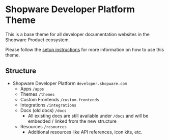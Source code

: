 # Shopware Developer Platform Theme

This is a base theme for all developer documentation websites in the Shopware Product ecosystem.

Please follow the [setup instructions](./SETUP.md) for more information on how to use this theme.

## Structure

* Shopware Developer Platform `developer.shopware.com`
  * Apps `/apps`
  * Themes `/themes`
  * Custom Frontends `/custom-frontends`
  * Integrations `/integrations`
  * Docs (old docs) `/docs`
    * All existing docs are still available under `/docs` and will be embedded / linked from the new structure
  * Resources `/resources`
    * Additional resources like API references, icon kits, etc.

